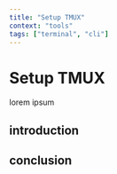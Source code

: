 ```yaml
---
title: "Setup TMUX"
context: "tools"
tags: ["terminal", "cli"]
---
```


# Setup TMUX 

lorem ipsum 

## introduction 

## conclusion